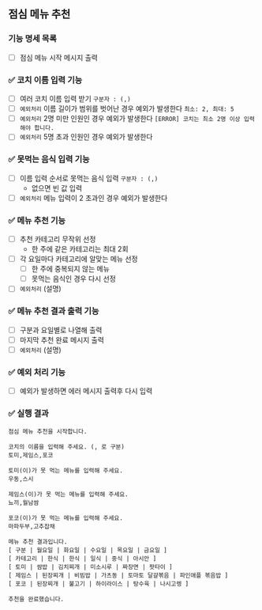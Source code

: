 ## 점심 메뉴 추천

### 기능 명세 목록

- [ ] 점심 메뉴 시작 메시지 출력

### ✅ 코치 이름 입력 기능
- [ ] 여러 코치 이름 입력 받기 `구분자 : (,)`
- [ ] `예외처리` 이름 길이가 범위를 벗어난 경우 예외가 발생한다 `최소: 2, 최대: 5`
- [ ] `예외처리` 2명 미만 인원인 경우 예외가 발생한다 `[ERROR] 코치는 최소 2명 이상 입력해야 합니다.`
- [ ] `예외처리` 5명 초과 인원인 경우 예외가 발생한다

### ✅ 못먹는 음식 입력 기능
- [ ] 이름 입력 순서로 못먹는 음식 입력 `구분자 : (,)`
    - 없으면 빈 값 입력
- [ ] `예외처리` 메뉴 입력이 2 초과인 경우 예외가 발생한다

### ✅ 메뉴 추천 기능
- [ ] 추천 카테고리 무작위 선정
    - 한 주에 같은 카테고리는 최대 2회
- [ ] 각 요일마다 카테고리에 알맞는 메뉴 선정
    - [ ] 한 주에 중복되지 않는 메뉴
    - [ ] 못먹는 음식인 경우 다시 선정
- [ ] `예외처리` (설명)

### ✅ 메뉴 추천 결과 출력 기능
- [ ] 구분과 요일별로 나열해 출력
- [ ] 마지막 추천 완료 메시지 출력
- [ ] `예외처리` (설명)

### ✅ 예외 처리 기능
- [ ] 예외가 발생하면 에러 메시지 출력후 다시 입력

### ✅ 실행 결과
```
점심 메뉴 추천을 시작합니다.

코치의 이름을 입력해 주세요. (, 로 구분)
토미,제임스,포코

토미(이)가 못 먹는 메뉴를 입력해 주세요.
우동,스시

제임스(이)가 못 먹는 메뉴를 입력해 주세요.
뇨끼,월남쌈

포코(이)가 못 먹는 메뉴를 입력해 주세요.
마파두부,고추잡채

메뉴 추천 결과입니다.
[ 구분 | 월요일 | 화요일 | 수요일 | 목요일 | 금요일 ]
[ 카테고리 | 한식 | 한식 | 일식 | 중식 | 아시안 ]
[ 토미 | 쌈밥 | 김치찌개 | 미소시루 | 짜장면 | 팟타이 ]
[ 제임스 | 된장찌개 | 비빔밥 | 가츠동 | 토마토 달걀볶음 | 파인애플 볶음밥 ]
[ 포코 | 된장찌개 | 불고기 | 하이라이스 | 탕수육 | 나시고렝 ]

추천을 완료했습니다.
```